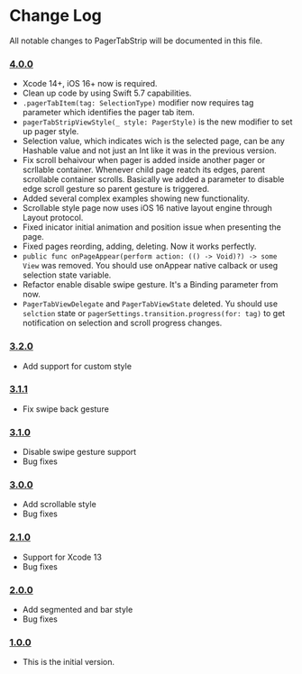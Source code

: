 # Change Log

All notable changes to PagerTabStrip will be documented in this file.

### [4.0.0](https://github.com/xmartlabs/PagerTabStrip/releases/tag/4.0.0)

<!-- Released on 2023-02-02. -->

- Xcode 14+, iOS 16+ now is required.
- Clean up code by using Swift 5.7 capabilities. 
- `.pagerTabItem(tag: SelectionType)` modifier now requires tag parameter which identifies the pager tab item. 
- `pagerTabStripViewStyle(_ style: PagerStyle)` is the new modifier to set up pager style. 
- Selection value, which indicates wich is the selected page, can be any Hashable value and not just an Int like it was in the previous version.
- Fix scroll behaivour when pager is added inside another pager or scrllable container. Whenever child page reatch its edges, parent scrollable container scrolls. Basically we added a parameter to disable edge scroll gesture so parent gesture is triggered. 
- Added several complex examples showing new functionality. 
- Scrollable style page now uses iOS 16 native layout engine through Layout protocol.
- Fixed inicator initial animation and position issue when presenting the page. 
- Fixed pages reording, adding, deleting. Now it works perfectly. 
- `public func onPageAppear(perform action: (() -> Void)?) -> some View` was removed. You should use onAppear native calback or useg selection state variable.
- Refactor enable disable swipe gesture. It's a Binding parameter from now. 
- `PagerTabViewDelegate` and `PagerTabViewState` deleted. Yu should use `selction` state or `pagerSettings.transition.progress(for: tag)` to get notification on selection and scroll progress changes. 


### [3.2.0](https://github.com/xmartlabs/PagerTabStrip/releases/tag/3.2.0)

<!-- Released on 2022-03-11. -->

- Add support for custom style

### [3.1.1](https://github.com/xmartlabs/PagerTabStrip/releases/tag/3.1.1)

<!-- Released on 2021-12-20. -->

- Fix swipe back gesture

### [3.1.0](https://github.com/xmartlabs/PagerTabStrip/releases/tag/3.1.0)

<!-- Released on 2021-12-09. -->

- Disable swipe gesture support
- Bug fixes

### [3.0.0](https://github.com/xmartlabs/PagerTabStrip/releases/tag/3.0.0)

<!-- Released on 2021-10-05. -->

- Add scrollable style
- Bug fixes

### [2.1.0](https://github.com/xmartlabs/PagerTabStrip/releases/tag/2.1.0)

<!-- Released on 2021-10-05. -->

- Support for Xcode 13
- Bug fixes

### [2.0.0](https://github.com/xmartlabs/PagerTabStrip/releases/tag/2.0.0)

<!-- Released on 2021-08-18. -->

- Add segmented and bar style
- Bug fixes

### [1.0.0](https://github.com/xmartlabs/PagerTabStrip/releases/tag/1.0.0)

<!-- Released on 2020-01-20. -->

- This is the initial version.

[xmartlabs]: https://xmartlabs.com
